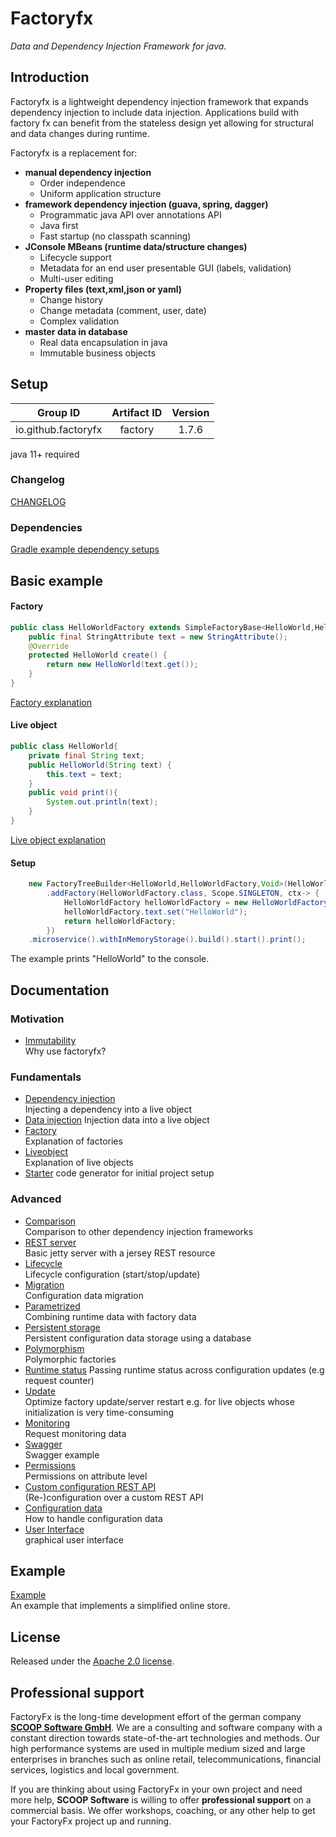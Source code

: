 # Factoryfx

*Data and Dependency Injection Framework for java.*

## Introduction

Factoryfx is a lightweight dependency injection framework that expands dependency injection to include data injection.
Applications build with factory fx can benefit from the stateless design yet allowing for structural and data changes during runtime.

Factoryfx is a replacement for:
* **manual dependency injection**
  * Order independence
  * Uniform application structure
* **framework dependency injection (guava, spring, dagger)**
  * Programmatic java API over annotations API
  * Java first
  * Fast startup (no classpath scanning)
* **JConsole MBeans (runtime data/structure changes)**
  * Lifecycle support
  * Metadata for an end user presentable GUI (labels, validation)
  * Multi-user editing
* **Property files (text,xml,json or yaml)**
  * Change history
  * Change metadata (comment, user, date)
  * Complex validation
* **master data in database**
  * Real data encapsulation in java
  * Immutable business objects

## Setup

| Group ID            | Artifact ID | Version |
| :-----------------: | :---------: | :-----: |
| io.github.factoryfx | factory  | 1.7.6  |

java 11+ required

### Changelog
[CHANGELOG](CHANGELOG.md)

### Dependencies
[Gradle example dependency setups](docu/src/main/java/io/github/factoryfx/docu/dependencysetup)

## Basic example
#### Factory
```java
public class HelloWorldFactory extends SimpleFactoryBase<HelloWorld,HelloWorldFactory> {
    public final StringAttribute text = new StringAttribute();
    @Override
    protected HelloWorld create() {
        return new HelloWorld(text.get());
    }
}
```
[Factory explanation](docu/src/main/java/io/github/factoryfx/docu/factorylayer)
#### Live object
```java
public class HelloWorld{
    private final String text;
    public HelloWorld(String text) {
        this.text = text;
    }
    public void print(){
        System.out.println(text);
    }
}
```
[Live object explanation](docu/src/main/java/io/github/factoryfx/docu/liveobjects)
#### Setup
```java
    new FactoryTreeBuilder<HelloWorld,HelloWorldFactory,Void>(HelloWorldFactory.class)
        .addFactory(HelloWorldFactory.class, Scope.SINGLETON, ctx-> {
            HelloWorldFactory helloWorldFactory = new HelloWorldFactory();
            helloWorldFactory.text.set("HelloWorld");
            return helloWorldFactory;
        })
    .microservice().withInMemoryStorage().build().start().print();
```
The example prints "HelloWorld" to the console.

## Documentation

### Motivation
* [Immutability](docu/src/main/java/io/github/factoryfx/docu/immutability)  
Why use factoryfx?

### Fundamentals
* [Dependency injection](docu/src/main/java/io/github/factoryfx/docu/dependencyinjection)  
Injecting a dependency into a live object
* [Data injection](docu/src/main/java/io/github/factoryfx/docu/datainjection) 
Injection data into a live object
* [Factory](docu/src/main/java/io/github/factoryfx/docu/factorylayer)  
Explanation of factories
* [Liveobject](docu/src/main/java/io/github/factoryfx/docu/liveobjects)  
Explanation of live objects
* [Starter](docu/src/main/java/io/github/factoryfx/docu/starter) 
code generator for initial project setup

### Advanced
* [Comparison](docu/src/main/java/io/github/factoryfx/docu/comparison)  
Comparison to other dependency injection frameworks
* [REST server](docu/src/main/java/io/github/factoryfx/docu/restserver)  
Basic jetty server with a jersey REST resource
* [Lifecycle](docu/src/main/java/io/github/factoryfx/docu/lifecycle)  
Lifecycle configuration (start/stop/update)
* [Migration](docu/src/main/java/io/github/factoryfx/docu/migration)  
Configuration data migration
* [Parametrized](docu/src/main/java/io/github/factoryfx/docu/parametrized)  
Combining runtime data with factory data
* [Persistent storage](docu/src/main/java/io/github/factoryfx/docu/persistentstorage)  
Persistent configuration data storage using a database
* [Polymorphism](docu/src/main/java/io/github/factoryfx/docu/polymorphism)  
Polymorphic factories
* [Runtime status](docu/src/main/java/io/github/factoryfx/docu/runtimestatus) 
Passing runtime status across configuration updates (e.g request counter)
* [Update](docu/src/main/java/io/github/factoryfx/docu/update)  
Optimize factory update/server restart e.g. for live objects whose initialization is very time-consuming
* [Monitoring](docu/src/main/java/io/github/factoryfx/docu/monitoring)  
Request monitoring data 
* [Swagger](docu/src/main/java/io/github/factoryfx/docu/swagger)  
Swagger example 
* [Permissions](docu/src/main/java/io/github/factoryfx/docu/permission)  
Permissions on attribute level
* [Custom configuration REST API](docu/src/main/java/io/github/factoryfx/docu/customconfig)  
(Re-)configuration over a custom REST API
* [Configuration data](docu/src/main/java/io/github/factoryfx/docu/configurationdata)  
How to handle configuration data
* [User Interface](docu/src/main/java/io/github/factoryfx/docu/gui)  
graphical user interface

## Example

[Example](https://github.com/factoryfx/factoryfx/tree/master/example/src/main/java/io/github/factoryfx/example)<br>An example that implements a simplified online store.

## License

Released under the [Apache 2.0 license](http://www.apache.org/licenses/LICENSE-2.0.html).

## Professional support 

FactoryFx is the long-time development effort of the german company [**SCOOP Software GmbH**](https://www.scoop-software.de/en/). We are a consulting and software company with a constant direction towards state-of-the-art technologies and methods. Our high performance systems are used in multiple medium sized and large enterprises in branches such as online retail, telecommunications, financial services, logistics and local government.

If you are thinking about using FactoryFx in your own project and need more help, **SCOOP Software** is willing to offer **professional support** on a commercial basis. We offer workshops, coaching, or any other help to get your FactoryFx project up and running.
